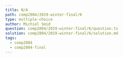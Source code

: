```yaml
---
title: N/A
path: comp2804/2019-winter-final/6
type: multiple-choice
author: Michiel Smid
question: comp2804/2019-winter-final/6/question.ts
solution: comp2804/2019-winter-final/6/solution.md
tags:
  - comp2804
  - comp2804-final
---
```

